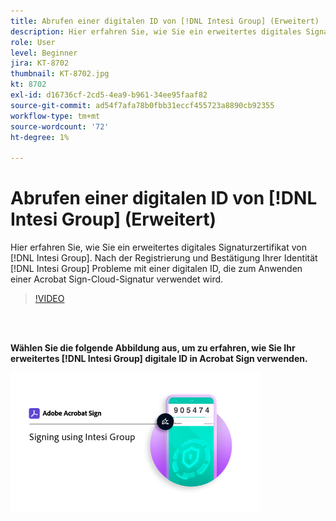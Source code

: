 ```yaml
---
title: Abrufen einer digitalen ID von [!DNL Intesi Group] (Erweitert)
description: Hier erfahren Sie, wie Sie ein erweitertes digitales Signaturzertifikat von [!DNL Intesi Group]
role: User
level: Beginner
jira: KT-8702
thumbnail: KT-8702.jpg
kt: 8702
exl-id: d16736cf-2cd5-4ea9-b961-34ee95faaf82
source-git-commit: ad54f7afa78b0fbb31eccf455723a8890cb92355
workflow-type: tm+mt
source-wordcount: '72'
ht-degree: 1%

---
```


# Abrufen einer digitalen ID von [!DNL Intesi Group] (Erweitert)

Hier erfahren Sie, wie Sie ein erweitertes digitales Signaturzertifikat von [!DNL Intesi Group]. Nach der Registrierung und Bestätigung Ihrer Identität [!DNL Intesi Group] Probleme mit einer digitalen ID, die zum Anwenden einer Acrobat Sign-Cloud-Signatur verwendet wird.

>[!VIDEO](https://video.tv.adobe.com/v/337065?quality=12&learn=on&hidetitle=true)

<br> 

**Wählen Sie die folgende Abbildung aus, um zu erfahren, wie Sie Ihr erweitertes [!DNL Intesi Group] digitale ID in Acrobat Sign verwenden.**

[![Bild](assets/IntesiSign_400.png)](intesi-sign.md)
